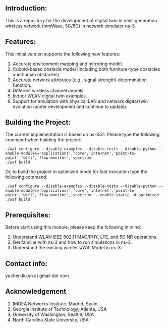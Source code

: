 ## Introduction:
This is a repository for the development of digital twin in next-generation wireless network (mmWave, 5G/6G) in network simulator ns-3.

## Features:
This initial version supports the following new features:

1. Accurate environment mapping and mirroring model.
1. Cuboid-based obstacle model (including both furniture-type obstacles and human obstacles).
1. Accurate network attributes (e.g., signal strength} determination function.
1. Different wireless channel models.
1. Indoor WLAN digital twin examples.
1. Support for emulation with physical LAN and network digital twin evolution (under development and continue to update).



## Building the Project:
The current implementation is based on ns-3.31. Please type the following command when building the project:

    ./waf configure --disable-examples --disable-tests --disable-python --enable-modules='applications','core','internet','point-to-point','wifi','flow-monitor','spectrum'
    ./waf build

Or, to build the project in optimized mode for fast execution type the following command:

    ./waf configure --disable-examples --disable-tests --disable-python --enable-modules='applications','core','internet','point-to-point','wifi','flow-monitor','spectrum' --enable-static -d optimized
    ./waf build
    

## Prerequisites:
Before start using this module, please keep the following in mind:

1. Understand WLAN IEEE 802.11 MAC/PHY, LTE, and 5G NR operations.
1. Get familiar with ns-3 and how to run simulations in ns-3.
1. Understand the existing wireless/Wifi Model in ns-3.

## Contact info:
yuchen.liu.sn at gmail dot com

## Acknowledgement
1. IMDEA Networks Institute, Madrid, Spain
1. Georgia Institute of Technology, Atlanta, USA
1. University of Washington, Seattle, USA
1. North Carolina State University, USA
